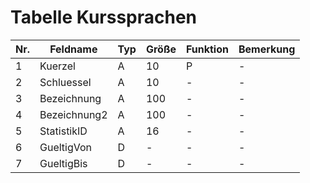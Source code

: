 # Tabelle Kurssprachen


Nr.|Feldname|Typ|Größe|Funktion|Bemerkung
--|--|--|--|--|--
1|Kuerzel|A|10|P|-
2|Schluessel|A|10|-|-
3|Bezeichnung|A|100|-|-
4|Bezeichnung2|A|100|-|-
5|StatistikID|A|16|-|-
6|GueltigVon|D|-|-|-
7|GueltigBis|D|-|-|-

